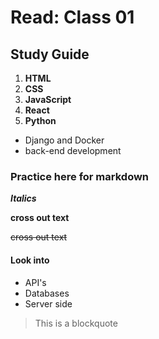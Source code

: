 # Read: Class 01

## Study Guide

1. **HTML**
2. **CSS**
3. **JavaScript**
4. **React**
5. **Python**

- Django and Docker
- back-end development

### Practice here for markdown

***Italics***

**cross out text**

~~cross out text~~

#### Look into

- API's
- Databases
- Server side

> This is a blockquote
